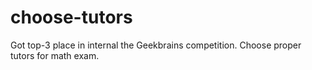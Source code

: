 # choose-tutors
Got top-3 place in internal the Geekbrains competition. Choose proper tutors for math exam.
